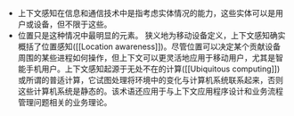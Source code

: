 - 上下文感知在信息和通信技术中是指考虑实体情况的能力，这些实体可以是用户或设备，但不限于这些。
- 位置只是这种情况中最明显的元素。 狭义地为移动设备定义，上下文感知确实概括了位置感知([[Location awareness]])。尽管位置可以决定某个贡献设备周围的某些进程如何操作，但上下文可以更灵活地应用于移动用户，尤其是智能手机用户。上下文感知起源于无处不在的计算([[Ubiquitous computing]])或所谓的普适计算，它试图处理将环境中的变化与计算机系统联系起来，否则这些计算机系统是静态的。该术语还应用于与上下文应用程序设计和业务流程管理问题相关的业务理论。